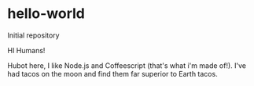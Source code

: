 # hello-world

Initial repository

HI Humans!

Hubot here, I like Node.js and Coffeescript (that's what i'm made of!).
I've had tacos on the moon and find them far superior to Earth tacos.
